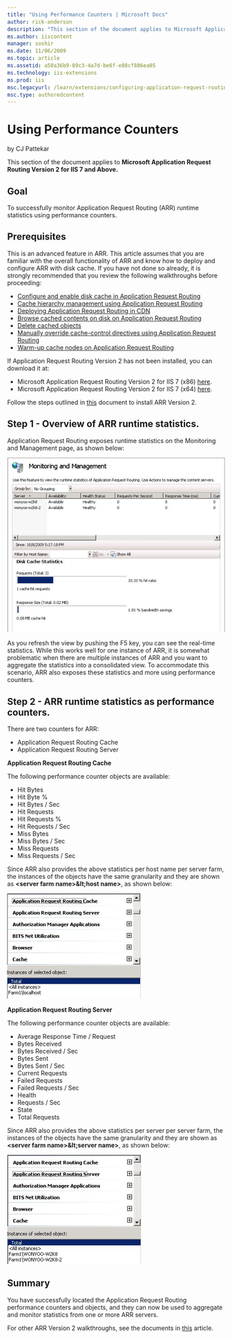 ```yaml
---
title: "Using Performance Counters | Microsoft Docs"
author: rick-anderson
description: "This section of the document applies to Microsoft Application Request Routing Version 2 for IIS 7 and Above. Goal To successfully monitor Application Request..."
ms.author: iiscontent
manager: soshir
ms.date: 11/06/2009
ms.topic: article
ms.assetid: a50a36b9-89c3-4a7d-be6f-e88cf886ea05
ms.technology: iis-extensions
ms.prod: iis
msc.legacyurl: /learn/extensions/configuring-application-request-routing-arr/using-performance-counters
msc.type: authoredcontent
---
```

Using Performance Counters
====================
by CJ Pattekar

This section of the document applies to **Microsoft Application Request Routing Version 2 for IIS 7 and Above.**

## Goal

To successfully monitor Application Request Routing (ARR) runtime statistics using performance counters.

## Prerequisites

This is an advanced feature in ARR. This article assumes that you are familiar with the overall functionality of ARR and know how to deploy and configure ARR with disk cache. If you have not done so already, it is strongly recommended that you review the following walkthroughs before proceeding:

- [Configure and enable disk cache in Application Request Routing](configure-and-enable-disk-cache-in-application-request-routing.md)
- [Cache hierarchy management using Application Request Routing](cache-hierarchy-management-using-application-request-routing.md)
- [Deploying Application Request Routing in CDN](../installing-application-request-routing-arr/deploying-application-request-routing-in-cdn.md)
- [Browse cached contents on disk on Application Request Routing](browse-cached-contents-on-disk-on-application-request-routing.md)
- [Delete cached objects](delete-cached-objects.md)
- [Manually override cache-control directives using Application Request Routing](manually-override-cache-control-directives-using-application-request-routing.md)
- [Warm-up cache nodes on Application Request Routing](warm-up-cache-nodes-on-application-request-routing.md)

If Application Request Routing Version 2 has not been installed, you can download it at:

- Microsoft Application Request Routing Version 2 for IIS 7 (x86) [here](https://download.microsoft.com/download/4/D/F/4DFDA851-515F-474E-BA7A-5802B3C95101/ARRv2_setup_x86.EXE).
- Microsoft Application Request Routing Version 2 for IIS 7 (x64) [here](https://download.microsoft.com/download/3/4/1/3415F3F9-5698-44FE-A072-D4AF09728390/ARRv2_setup_x64.EXE).

Follow the steps outlined in [this](../installing-application-request-routing-arr/install-application-request-routing-version-2.md) document to install ARR Version 2.

## Step 1 - Overview of ARR runtime statistics.

Application Request Routing exposes runtime statistics on the Monitoring and Management page, as shown below:

[![](using-performance-counters/_static/image2.jpg)](using-performance-counters/_static/image1.jpg)

As you refresh the view by pushing the F5 key, you can see the real-time statistics. While this works well for one instance of ARR, it is somewhat problematic when there are multiple instances of ARR and you want to aggregate the statistics into a consolidated view. To accommodate this scenario, ARR also exposes these statistics and more using performance counters.

## Step 2 - ARR runtime statistics as performance counters.

There are two counters for ARR:

- Application Request Routing Cache
- Application Request Routing Server

**Application Request Routing Cache**

The following performance counter objects are available:

- Hit Bytes
- Hit Byte %
- Hit Bytes / Sec
- Hit Requests
- Hit Requests %
- Hit Requests / Sec
- Miss Bytes
- Miss Bytes / Sec
- Miss Requests
- Miss Requests / Sec

Since ARR also provides the above statistics per host name per server farm, the instances of the objects have the same granularity and they are shown as **&lt;server farm name&gt;\&lt;host name&gt;**, as shown below:

[![](using-performance-counters/_static/image4.jpg)](using-performance-counters/_static/image3.jpg)

**Application Request Routing Server**

The following performance counter objects are available:

- Average Response Time / Request
- Bytes Received
- Bytes Received / Sec
- Bytes Sent
- Bytes Sent / Sec
- Current Requests
- Failed Requests
- Failed Requests / Sec
- Health
- Requests / Sec
- State
- Total Requests

Since ARR also provides the above statistics per server per server farm, the instances of the objects have the same granularity and they are shown as **&lt;server farm name&gt;\&lt;server name&gt;**, as shown below:

[![](using-performance-counters/_static/image6.jpg)](using-performance-counters/_static/image5.jpg)

## Summary

You have successfully located the Application Request Routing performance counters and objects, and they can now be used to aggregate and monitor statistics from one or more ARR servers.

For other ARR Version 2 walkthroughs, see the documents in [this](../planning-for-arr/application-request-routing-version-2-overview.md) article.